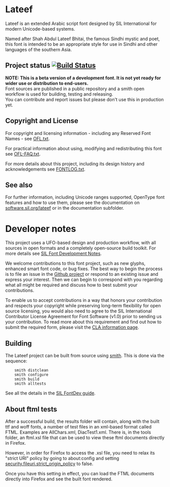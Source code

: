 # Lateef

Lateef is an extended Arabic script font designed by SIL International for modern Unicode-based systems.

Named after Shah Abdul Lateef Bhitai, the famous Sindhi mystic and poet, this font is intended to be an appropriate style for use in Sindhi and other languages of the southern Asia.

## Project status [![Build Status](http://build.palaso.org/app/rest/builds/buildType:Fonts_Lateef/statusIcon)](http://build.palaso.org/viewType.html?buildTypeId=Fonts_Lateef&guest=1)  

**NOTE: This is a beta version of a development font. It is not yet ready for wider use or distribution to end-users.**   
Font sources are published in a public repository and a smith open workflow is used for building, testing and releasing.   
You can contribute and report issues but please don't use this in production yet.

## Copyright and License
For copyright and licensing information - including any Reserved Font Names - see [OFL.txt](OFL.txt).

For practical information about using, modifying and redistributing this font see [OFL-FAQ.txt](OFL-FAQ.txt).

For more details about this project, including its design history and acknowledgements see [FONTLOG.txt](FONTLOG.txt).

## See also
For further information, including Unicode ranges supported, OpenType font features 
and how to use them, please see the documentation on [software.sil.org/lateef](http://software.sil.org/lateef/)
or in the documentation subfolder.

# Developer notes

This project uses a UFO-based design and production workflow, with all sources in open formats and a completely open-source build toolkit. For more details see [SIL Font Development Notes](https://silnrsi.github.io/silfontdev/en-US/Introduction.html).

We welcome contributions to this font project, such as new glyphs, enhanced smart font code, or bug fixes. The best way to begin the process is to file an issue in the [Github project](https://github.com/silnrsi/font-lateef) or respond to an existing issue and express your interest. Then we can begin to correspond with you regarding what all might be required and discuss how to best submit your contributions.

To enable us to accept contributions in a way that honors your contribution and respects your copyright while preserving long-term flexibility for open source licensing, you would also need to agree to the SIL International Contributor License Agreement for Font Software (v1.0) prior to sending us your contribution. To read more about this requirement and find out how to submit the required form, please visit the [CLA information page](https://software.sil.org/fontcla).

## Building

The Lateef project can be built from source using [smith](https://github.com/silnrsi/smith). This is done via the sequence:
```
    smith distclean
    smith configure
    smith build
    smith alltests
```
See all the details in the [SIL FontDev guide](https://silnrsi.github.io/silfontdev/).

## About ftml tests

After a successful build, the results folder will contain, along with the built ttf and woff fonts, a number of
test files in an xml-based format called FTML. Examples are AllChars.xml, DiacTest1.xml. 
There is, in the tools folder, an ftml.xsl file that can be used to view these ftml documents directly in Firefox. 

However, in order for Firefox to access the .xsl file, you need to relax its "strict URI" policy by going to about:config and
setting [security.fileuri.strict_origin_policy](http://kb.mozillazine.org/Security.fileuri.strict_origin_policy) to false.

Once you have this setting in effect, you can load the FTML documents directly into Firefox and see the built font rendered.
